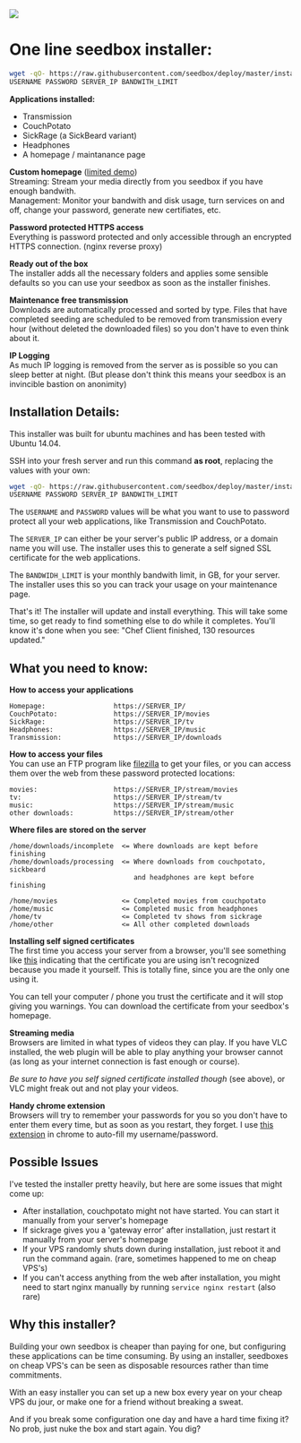 <img src="https://raw.githubusercontent.com/seedbox/deploy/imgs/seedbox.png">

# One line seedbox installer:

```sh
wget -qO- https://raw.githubusercontent.com/seedbox/deploy/master/install.sh | sh -s \
USERNAME PASSWORD SERVER_IP BANDWITH_LIMIT
```

**Applications installed:**
- Transmission
- CouchPotato
- SickRage (a SickBeard variant)
- Headphones
- A homepage / maintanance page

**Custom homepage** ([limited demo](http://seedbox.github.io/deploy/)) <br>
Streaming: Stream your media directly from you seedbox if you have enough bandwith.
<br>
Management: Monitor your bandwith and disk usage, turn services on and off, change your password, generate new certifiates, etc.

**Password protected HTTPS access** <br>
Everything is password protected and only accessible through an encrypted HTTPS connection. (nginx reverse proxy)

**Ready out of the box** <br>
The installer adds all the necessary folders and applies some sensible defaults so you can use your seedbox as soon as the installer finishes.

**Maintenance free transmission** <br>
Downloads are automatically processed and sorted by type. Files that have completed seeding are scheduled to be removed from transmission every hour (without deleted the downloaded files) so you don't have to even think about it.

**IP Logging** <br>
As much IP logging is removed from the server as is possible so you can sleep better at night. (But please don't think this means your seedbox is an invincible bastion on anonimity)


## Installation Details:
This installer was built for ubuntu machines and has been tested with Ubuntu 14.04.

SSH into your fresh server and run this command **as root**, replacing the values with your own:

```sh
wget -qO- https://raw.githubusercontent.com/seedbox/deploy/master/install.sh | sh -s \
USERNAME PASSWORD SERVER_IP BANDWITH_LIMIT
```

The `USERNAME` and `PASSWORD` values will be what you want to use to password protect all your web applications, like Transmission and CouchPotato.

The `SERVER_IP` can either be your server's public IP address, or a domain name you will use.  The installer uses this to generate a self signed SSL certificate for the web applications.

The `BANDWIDH_LIMIT` is your monthly bandwith limit, in GB, for your server. The installer uses this so you can track your usage on your maintenance page.

That's it! The installer will update and install everything. This will take some time, so get ready to find something else to do while it completes. You'll know it's done when you see: "Chef Client finished, 130 resources updated."

## What you need to know:

**How to access your applications** <br>
```
Homepage:                 https://SERVER_IP/
CouchPotato:              https://SERVER_IP/movies
SickRage:                 https://SERVER_IP/tv
Headphones:               https://SERVER_IP/music
Transmission:             https://SERVER_IP/downloads
```

**How to access your files** <br>
You can use an FTP program like [filezilla](https://filezilla-project.org/) to get your files, or you can access them over the web from these password protected locations:
```
movies:                   https://SERVER_IP/stream/movies
tv:                       https://SERVER_IP/stream/tv
music:                    https://SERVER_IP/stream/music
other downloads:          https://SERVER_IP/stream/other
```

**Where files are stored on the server** <br>
```
/home/downloads/incomplete  <= Where downloads are kept before finishing
/home/downloads/processing  <= Where downloads from couchpotato, sickbeard
                               and headphones are kept before finishing

/home/movies                <= Completed movies from couchpotato
/home/music                 <= Completed music from headphones
/home/tv                    <= Completed tv shows from sickrage
/home/other                 <= All other completed downloads
```

**Installing self signed certificates** <br>
The first time you access your server from a browser, you'll see something like [this](https://raw.githubusercontent.com/seedbox/deploy/imgs/chrome_untrusted.png) indicating that the certificate you are using isn't recognized because you made it yourself. This is totally fine, since you are the only one using it.

You can tell your computer / phone you trust the certificate and it will stop giving you warnings. You can download the certificate from your seedbox's homepage.

**Streaming media** <br>
Browsers are limited in what types of videos they can play.  If you have VLC installed, the web plugin will be able to play anything your browser cannot (as long as your internet connection is fast enough or course).

_Be sure to have you self signed certificate installed though_ (see above), or VLC might freak out and not play your videos.

**Handy chrome extension** <br>
Browsers will try to remember your passwords for you so you don't have to enter them every time, but as soon as you restart, they forget. I use [this extension](https://chrome.google.com/webstore/detail/multipass-for-http-basic/enhldmjbphoeibbpdhmjkchohnidgnah?hl=en) in chrome to auto-fill my username/password.


## Possible Issues
I've tested the installer pretty heavily, but here are some issues that might come up:

- After installation, couchpotato might not have started. You can start it manually from your server's homepage
- If sickrage gives you a 'gateway error' after installation, just restart it manually from your server's homepage
- If your VPS randomly shuts down during installation, just reboot it and run the command again. (rare, sometimes happened to me on cheap VPS's)
- If you can't access anything from the web after installation, you might need to start nginx manually by running `service nginx restart` (also rare)



## Why this installer?
Building your own seedbox is cheaper than paying for one, but configuring these applications can be time consuming. By using an installer, seedboxes on cheap VPS's can be seen as disposable resources rather than time commitments.

With an easy installer you can set up a new box every year on your cheap VPS du jour, or make one for a friend without breaking a sweat.

And if you break some configuration one day and have a hard time fixing it? No prob, just nuke the box and start again. You dig?